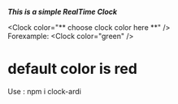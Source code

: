 ***This is a simple RealTime Clock***

\<Clock color="** choose clock color here **" />\
Forexample: \<Clock color="green" />

# default color is red
 Use : npm i clock-ardi
